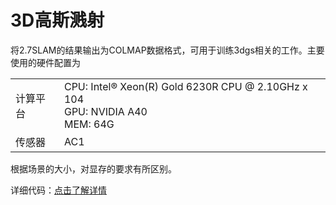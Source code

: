 # 3D高斯溅射  
将2.7SLAM的结果输出为COLMAP数据格式，可用于训练3dgs相关的工作。主要使用的硬件配置为  

<div class="wy-table-responsive">
    <table class="docutils align-default">
        <tbody>
            <tr class="row-even">
                <td>计算平台</td>
                <td>CPU: Intel® Xeon(R) Gold 6230R CPU @ 2.10GHz x 104 <br> GPU: NVIDIA A40 <br> MEM: 64G </td>
            </tr>
            <tr class="row-odd">
                <td>传感器</td>
                <td>AC1</td>
            </tr>
        </tbody>
    </table>
</div>
根据场景的大小，对显存的要求有所区别。  

详细代码：[点击了解详情](http://gitlab.robosense.cn/super_sensor_sdk/ros2_sdk/rs_ac_3dgs)   
